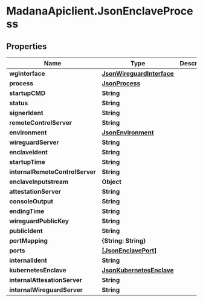 # MadanaApiclient.JsonEnclaveProcess

## Properties

Name | Type | Description | Notes
------------ | ------------- | ------------- | -------------
**wgInterface** | [**JsonWireguardInterface**](JsonWireguardInterface.md) |  | [optional] 
**process** | [**JsonProcess**](JsonProcess.md) |  | [optional] 
**startupCMD** | **String** |  | [optional] 
**status** | **String** |  | [optional] 
**signerIdent** | **String** |  | [optional] 
**remoteControlServer** | **String** |  | [optional] 
**environment** | [**JsonEnvironment**](JsonEnvironment.md) |  | [optional] 
**wireguardServer** | **String** |  | [optional] 
**enclaveIdent** | **String** |  | [optional] 
**startupTime** | **String** |  | [optional] 
**internalRemoteControlServer** | **String** |  | [optional] 
**enclaveInputstream** | **Object** |  | [optional] 
**attestationServer** | **String** |  | [optional] 
**consoleOutput** | **String** |  | [optional] 
**endingTime** | **String** |  | [optional] 
**wireguardPublicKey** | **String** |  | [optional] 
**publicIdent** | **String** |  | [optional] 
**portMapping** | **{String: String}** |  | [optional] 
**ports** | [**[JsonEnclavePort]**](JsonEnclavePort.md) |  | [optional] 
**internalIdent** | **String** |  | [optional] 
**kubernetesEnclave** | [**JsonKubernetesEnclave**](JsonKubernetesEnclave.md) |  | [optional] 
**internalAttesationServer** | **String** |  | [optional] 
**internalWireguardServer** | **String** |  | [optional] 


